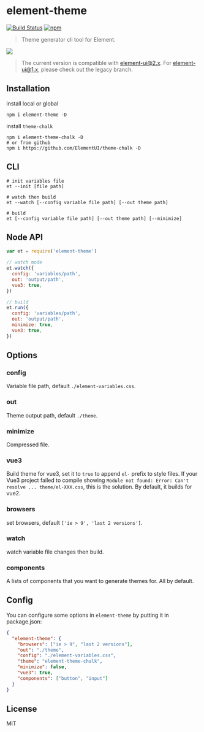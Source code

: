 # element-theme
[![Build Status](https://travis-ci.org/ElementUI/element-theme.svg?branch=master)](https://travis-ci.org/ElementUI/element-theme)
[![npm](https://img.shields.io/npm/v/element-theme.svg)](https://www.npmjs.com/package/element-theme)

> Theme generator cli tool for Element.

![](./media/element.gif)

> The current version is compatible with element-ui@2.x. For element-ui@1.x, please check out the legacy branch.

## Installation
install local or global
```shell
npm i element-theme -D
```

install `theme-chalk`
```shell
npm i element-theme-chalk -D
# or from github
npm i https://github.com/ElementUI/theme-chalk -D
```

## CLI
```shell
# init variables file
et --init [file path]

# watch then build
et --watch [--config variable file path] [--out theme path]

# build
et [--config variable file path] [--out theme path] [--minimize]
```

## Node API
```javascript
var et = require('element-theme')

// watch mode
et.watch({
  config: 'variables/path',
  out: 'output/path',
  vue3: true,
})

// build
et.run({
  config: 'variables/path',
  out: 'output/path',
  minimize: true,
  vue3: true,
})
```

## Options
### config
Variable file path, default `./element-variables.css`.

### out
Theme output path, default `./theme`.

### minimize
Compressed file.

### vue3
Build theme for vue3, set it to `true` to append `el-` prefix to style files. If your Vue3 project failed to compile showing `Module not found: Error: Can't resolve ... theme/el-XXX.css`, this is the solution. By default, it builds for vue2.

### browsers
set browsers, default `['ie > 9', 'last 2 versions']`.

### watch
watch variable file changes then build.

### components
A lists of components that you want to generate themes for.  All by default.

## Config
You can configure some options in `element-theme` by putting it in package.json:
```json
{
  "element-theme": {
    "browsers": ["ie > 9", "last 2 versions"],
    "out": "./theme",
    "config": "./element-variables.css",
    "theme": "element-theme-chalk",
    "minimize": false,
    "vue3": true,
    "components": ["button", "input"]
  }
}
```

## License
MIT
